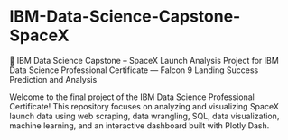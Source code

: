# IBM-Data-Science-Capstone-SpaceX
🚀 IBM Data Science Capstone – SpaceX Launch Analysis
Project for IBM Data Science Professional Certificate — Falcon 9 Landing Success Prediction and Analysis

Welcome to the final project of the IBM Data Science Professional Certificate! This repository focuses on analyzing and visualizing SpaceX launch data using web scraping, data wrangling, SQL, data visualization, machine learning, and an interactive dashboard built with Plotly Dash.

